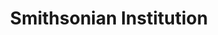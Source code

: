 ---
# This topic lives at
# https://digital.gov/topics/smithsonian-institution

# Topic Title
title: "Smithsonian Institution"

# description — keep it short and clear
summary: ""

# Weight
weight: 1

# For more information on managing topics,
# see https://github.com/GSA/digitalgov.gov/wiki/topics
---